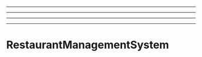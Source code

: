 -------------------------------------
----------------------------------------------------------------------------------------------------
----------------------------------------------------------------------------------------------------
----------------------------------------------------------------------------------------------------
# RestaurantManagementSystem
